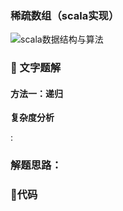### 稀疏数组（scala实现）

![scala数据结构与算法](http://mk-pig.oss-cn-hangzhou.aliyuncs.com/img/scala数据结构与算法.svg)

### 📖 文字题解

#### 方法一：递归

**复杂度分析**

:

### 解题思路：

### :hammer:代码

#### 

#### 

### 
